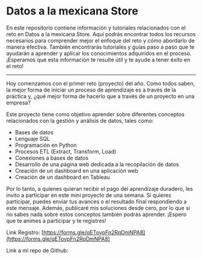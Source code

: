 # Datos a la mexicana Store
En este repositorio contiene información y tutoriales relacionados con el reto en Datos a la mexicana Store. Aquí podrás encontrar todos los recursos necesarios para comprender mejor el enfoque del reto y cómo abordarlo de manera efectiva. También encontrarás tutoriales y guías paso a paso que te ayudarán a aprender y aplicar los conocimientos adquiridos en el proceso. ¡Esperamos que esta información te resulte útil y te ayude a tener éxito en el reto!

---

Hoy comenzamos con el primer reto (proyecto) del año. Como todos saben, la mejor forma de iniciar un proceso de aprendizaje es a través de la práctica y, ¿qué mejor forma de hacerlo que a través de un proyecto en una empresa?

Este proyecto tiene como objetivo aprender sobre diferentes conceptos relacionados con la gestión y análisis de datos, tales como:

- Bases de datos
- Lenguaje SQL
- Programación en Python
- Procesos ETL (Extract, Transform, Load)
- Conexiones a bases de datos
- Desarrollo de una página web dedicada a la recopilación de datos
- Creación de un dashboard en una aplicación web
- Creación de un dashboard en Tableau

Por lo tanto, a quienes quieran recibir el pago del aprendizaje duradero, les invito a participar en este mini proyecto de una semana. Si quieres participar, puedes enviar tus avances o el resultado final respondiendo a este mensaje. Además, publicaré mis soluciones desde cero, por lo que si no sabes nada sobre estos conceptos también podrás aprender. ¡Espero que te animes a participar y te registres!

Link Registro: [https://forms.gle/qETovpFn2RqDmNPA8](https://forms.gle/qETovpFn2RqDmNPA8)

Link a mi repo de Github: 
